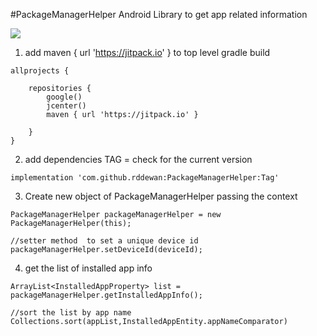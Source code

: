 #PackageManagerHelper Android Library to get app related information 

[![](https://jitpack.io/v/rddewan/PackageManagerHelper.svg)](https://jitpack.io/#rddewan/PackageManagerHelper)

1. add maven { url 'https://jitpack.io' } to top level gradle build

```
allprojects {

    repositories {
        google()
        jcenter()
        maven { url 'https://jitpack.io' }

    }
}
```

2. add dependencies  TAG = check for the current version
```
implementation 'com.github.rddewan:PackageManagerHelper:Tag'
```

3. Create new object of PackageManagerHelper passing the context
```
PackageManagerHelper packageManagerHelper = new PackageManagerHelper(this);

//setter method  to set a unique device id 
packageManagerHelper.setDeviceId(deviceId);
```

4. get the list of installed app info
```
ArrayList<InstalledAppProperty> list = packageManagerHelper.getInstalledAppInfo();

//sort the list by app name
Collections.sort(appList,InstalledAppEntity.appNameComparator)


```
